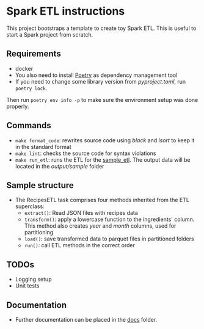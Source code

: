 # Spark ETL instructions

This project bootstraps a template to create toy Spark ETL. This is useful to start a Spark project from scratch.


## Requirements
- docker
- You also need to install [Poetry](https://python-poetry.org/) as dependency management tool
- If you need to change some library version from *pyproject.toml*, run `poetry lock`.

Then run `poetry env info -p` to make sure the environment setup was done properly.


## Commands
- `make format_code`: rewrites source code using *black* and *isort* to keep it in the standard format
- `make lint`: checks the source code for syntax violations
- `make run_etl`: runs the ETL for the [sample_etl](src/sample_task/sample_etl.py). The output data will be located in the *output/sample* folder


## Sample structure
- The RecipesETL task comprises four methods inherited from the ETL superclass:
  - `extract()`: Read JSON files with recipes data
  - `transform()`: apply a lowercase function to the ingredients' column. This method also creates *year* and *month* columns, used for partitioning
  - `load()`: save transformed data to parquet files in partitioned folders
  - `run()`: call ETL methods in the correct order


## TODOs
- Logging setup
- Unit tests

## Documentation
- Further documentation can be placed in the [docs](docs/) folder.

